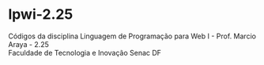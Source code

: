 # lpwi-2.25
Códigos da disciplina Linguagem de Programação para Web I - Prof. Marcio Araya - 2.25  
Faculdade de Tecnologia e Inovação Senac DF  

  
